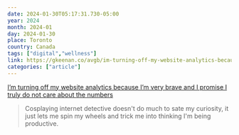 ```yaml
---
date: 2024-01-30T05:17:31.730-05:00
year: 2024
month: 2024-01
day: 2024-01-30
place: Toronto
country: Canada
tags: ["digital","wellness"]
link: https://gkeenan.co/avgb/im-turning-off-my-website-analytics-because-im-very-brave-and-i-promise-i-truly-do-not-care-about-the-numbers
categories: ["article"]
---
```

[I’m turning off my website analytics because I’m very brave and I promise I truly do not care about the numbers](https://gkeenan.co/avgb/im-turning-off-my-website-analytics-because-im-very-brave-and-i-promise-i-truly-do-not-care-about-the-numbers)

> Cosplaying internet detective doesn't do much to sate my curiosity, it just lets me spin my wheels and trick me into thinking I'm being productive.
